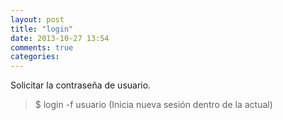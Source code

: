 ```yaml
---
layout: post
title: "login"
date: 2013-10-27 13:54
comments: true
categories: 
---
```

Solicitar la contraseña de usuario.

>$ login -f  usuario (Inicia nueva sesión dentro de la actual)

